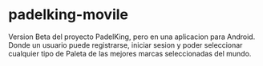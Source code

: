﻿# padelking-movile
Version Beta del proyecto PadelKing, pero en una aplicacion para Android. Donde un usuario puede registrarse, iniciar sesion y poder seleccionar cualquier tipo de Paleta de las mejores marcas seleccionadas del mundo.
